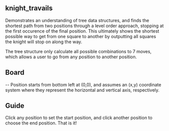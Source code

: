 ## knight_travails

Demonstrates an understanding of tree data structures, and finds the shortest path from two positions through a level order approach, stopping at the first occurence of the final position.
This ultimately shows the shortest possible way to get from one square to another by outputting all squares the knight will stop on along the way.

The tree structure only calculate all possible combinations to 7 moves, which allows a user to go from any position to another position.

## Board

-- Position starts from bottom left at (0,0), and assumes an (x,y) coordinate system where they represent the horizontal and vertical axis, respectively.

## Guide

Click any position to set the start position, and click another position to choose the end position. That is it!
